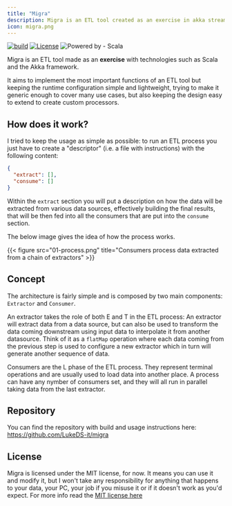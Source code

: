 ```yaml
---
title: "Migra"
description: Migra is an ETL tool created as an exercise in akka streaming
icon: migra.png
---
```


[![build](https://github.com/LukeDS-it/migra/actions/workflows/push-on-master.yml/badge.svg?branch=master)](https://github.com/LukeDS-it/migra/actions/workflows/push-on-master.yml)
[![License](https://img.shields.io/badge/License-MIT-blue)](#license)
![Powered by - Scala](https://img.shields.io/badge/Powered_by-Scala-c22d40?logo=scala)

Migra is an ETL tool made as an **exercise** with technologies such as Scala and
the Akka framework.

It aims to implement the most important functions of an ETL tool but keeping
the runtime configuration simple and lightweight, trying to make it generic
enough to cover many use cases, but also keeping the design easy to extend
to create custom processors.

## How does it work?

I tried to keep the usage as simple as possible: to run an ETL process you just have to
create a "descriptor" (i.e. a file with instructions) with the following content:

```json
{
  "extract": [],
  "consume": []
}
```

Within the `extract` section you will put a description on how the data will be extracted
from various data sources, effectively building the final results, that will be then fed
into all the consumers that are put into the `consume` section.

The below image gives the idea of how the process works.

{{< figure src="01-process.png" title="Consumers process data extracted from a chain of extractors" >}}

## Concept

The architecture is fairly simple and is composed by two main components:
`Extractor` and `Consumer`.

An extractor takes the role of both E and T in the ETL process:
An extractor will extract data from a data source, but can also be used to
transform the data coming downstream using input data to interpolate it from
another datasource. Think of it as a `flatMap` operation where each data coming
from the previous step is used to configure a new extractor which in turn will
generate another sequence of data.

Consumers are the L phase of the ETL process. They represent terminal operations
and are usually used to load data into another place.
A process can have any nymber of consumers set, and they will all run in parallel
taking data from the last extractor.

## Repository

You can find the repository with build and usage instructions here:
https://github.com/LukeDS-it/migra

## License

Migra is licensed under the MIT license, for now. It means you can use it and modify it, but
I won't take any responsibility for anything that happens to your data, your PC, your job
if you misuse it or if it doesn't work as you'd expect. For more info read the [MIT license here](https://opensource.org/licenses/MIT)
